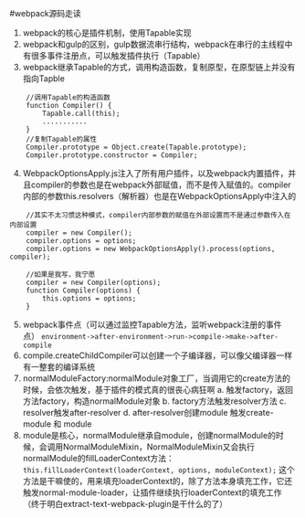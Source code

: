 #webpack源码走读
1. webpack的核心是插件机制，使用Tapable实现
2. webpack和gulp的区别，gulp数据流串行结构，webpack在串行的主线程中有很多事件注册点，可以触发插件执行（Tapable）
3. webpack继承Tapable的方式，调用构造函数，复制原型，在原型链上并没有指向Tapble
```
    //调用Tapable的构造函数
    function Compiler() {
        Tapable.call(this);
        ...........
    }
    //复制Tapable的属性
    Compiler.prototype = Object.create(Tapable.prototype);
    Compiler.prototype.constructor = Compiler;
```
4. WebpackOptionsApply.js注入了所有用户插件，以及webpack内置插件，并且compiler的参数也是在webpack外部赋值，而不是传入赋值的。compiler内部的参数this.resolvers（解析器）也是在WebpackOptionsApply中注入的
```
    //其实不太习惯这种模式，compiler内部参数的赋值在外部设置而不是通过参数传入在内部设置
    compiler = new Compiler();
    compiler.options = options;
    compiler.options = new WebpackOptionsApply().process(options, compiler);

    //如果是我写，我宁愿
    compiler = new Compiler(options);
    function Compiler(options) {
        this.options = options;
    }
```
5. webpack事件点（可以通过监控Tapable方法，监听webpack注册的事件点）
`environment->after-environment->run->compile->make->after-compile`
6. compile.createChildCompiler可以创建一个子编译器，可以像父编译器一样有一整套的编译系统
7. normalModuleFactory:normalModule对象工厂，当调用它的create方法的时候，会依次触发，基于插件的模式真的很丧心病狂啊
 a. 触发factory，返回方法factory，构造normalModule对象
 b. factory方法触发resolver方法
 c. resolver触发after-resolver
 d. after-resolver创建module
    触发create-module 和 module
8. module是核心，normalModule继承自module，创建normalModule的时候，会调用NormalModuleMixin，NormalModuleMixin又会执行normalModule的fillLoaderContext方法：
`this.fillLoaderContext(loaderContext, options, moduleContext);`
这个方法是干嘛使的，用来填充loaderContext的，除了方法本身填充工作，它还触发normal-module-loader，让插件继续执行loaderContext的填充工作（终于明白extract-text-webpack-plugin是干什么的了）





